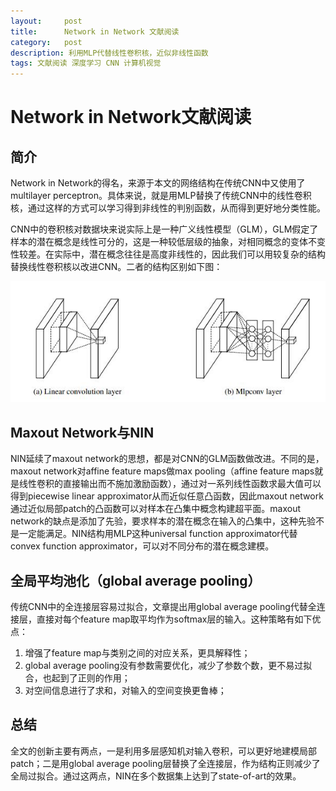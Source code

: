 ```yaml
---
layout:     post
title:      Network in Network 文献阅读
category:   post
description: 利用MLP代替线性卷积核，近似非线性函数
tags: 文献阅读 深度学习 CNN 计算机视觉
---
```

# Network in Network文献阅读
## 简介
Network in Network的得名，来源于本文的网络结构在传统CNN中又使用了multilayer perceptron。具体来说，就是用MLP替换了传统CNN中的线性卷积核，通过这样的方式可以学习得到非线性的判别函数，从而得到更好地分类性能。

CNN中的卷积核对数据块来说实际上是一种广义线性模型（GLM），GLM假定了样本的潜在概念是线性可分的，这是一种较低层级的抽象，对相同概念的变体不变性较差。在实际中，潜在概念往往是高度非线性的，因此我们可以用较复杂的结构替换线性卷积核以改进CNN。二者的结构区别如下图：

![Network-Arch](/images/nin/NIN-structure.jpg)

## Maxout Network与NIN
NIN延续了maxout network的思想，都是对CNN的GLM函数做改进。不同的是，maxout network对affine feature maps做max pooling（affine feature maps就是线性卷积的直接输出而不施加激励函数），通过对一系列线性函数求最大值可以得到piecewise linear approximator从而近似任意凸函数，因此maxout network通过近似局部patch的凸函数可以对样本在凸集中概念构建超平面。maxout network的缺点是添加了先验，要求样本的潜在概念在输入的凸集中，这种先验不是一定能满足。NIN结构用MLP这种universal function approximator代替convex function approximator，可以对不同分布的潜在概念建模。

## 全局平均池化（global average pooling）
传统CNN中的全连接层容易过拟合，文章提出用global average pooling代替全连接层，直接对每个feature map取平均作为softmax层的输入。这种策略有如下优点：
1. 增强了feature map与类别之间的对应关系，更具解释性；
2. global average pooling没有参数需要优化，减少了参数个数，更不易过拟合，也起到了正则的作用；
3. 对空间信息进行了求和，对输入的空间变换更鲁棒；
## 总结
全文的创新主要有两点，一是利用多层感知机对输入卷积，可以更好地建模局部patch；二是用global average pooling层替换了全连接层，作为结构正则减少了全局过拟合。通过这两点，NIN在多个数据集上达到了state-of-art的效果。